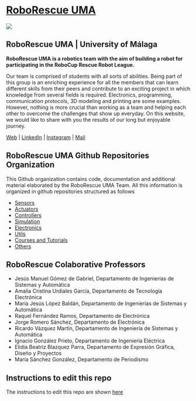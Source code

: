 # [RoboRescue UMA](https://roborescue.uma.es)

<img src="https://github.com/user-attachments/assets/ab9ed6a9-965b-4166-8ae4-e6f4a5f7fe45" align="center">



## RoboRescue UMA | University of Málaga

**RoboRescue UMA is a robotics team with the aim of building a robot for participating in the RoboCup Rescue Robot League.**

Our team is comprised of students with all sorts of abilities. Being part of this group is an enriching experience for all the members that can learn different skills from their peers and contribute to an exciting project in which knowledge from several fields is required. Electronics, programming, communication protocols, 3D modeling and printing are some examples. However, nothing is more crucial than working as a team and helping each other to overcome the challenges that show up everyday. On this website, we would like to share with you the results of our long but enjoyable journey. 


[Web](https://roborescue.uma.es/) |
[LinkedIn](https://www.linkedin.com/company/roborescue-uma/) |
[Instagram](https://www.instagram.com/roborescueuma/?igshid=YmMyMTA2M2Y%3D) |
[Mail](mailto:roborescue@uma.es)

## RoboRescue UMA Github Repositories Organization

This Github organization contains code, documentation and additional material elaborated by the RoboRescue UMA Team. All this information is organized in github repositories structured as follows

- [Sensors](https://github.com/RoboRescueUMA/.github/blob/main/docs/sensors_repos.md)
- [Actuators](https://github.com/RoboRescueUMA/.github/blob/main/docs/actuators_repos.md)
- [Controllers](https://github.com/RoboRescueUMA/.github/blob/main/docs/controllers_repos.md)
- [Simulation](https://github.com/RoboRescueUMA/.github/blob/main/docs/simulation_repos.md)
- [Electronics](https://github.com/RoboRescueUMA/.github/blob/main/docs/electronics_repos.md)
- [Utils](https://github.com/RoboRescueUMA/.github/blob/main/docs/utils_repos.md)
- [Courses and Tutorials](https://github.com/RoboRescueUMA/rr_welcome_kit)
- [Others](https://github.com/RoboRescueUMA/.github/blob/main/docs/others_repos.md)


## RoboRescue Colaborative Professors

  - Jesús Manuel Gómez de Gabriel, Departamento de Ingenierías de Sistemas y Automática
  - Amalia Cristina Urdiales García, Departamento de Tecnología Electrónica
  - María Jesús López Baldán, Departamento de Ingenierías de Sistemas y Automática
  - Raquel Fernández Ramos, Departamento de Electrónica 
  - Jorge Romero Sánchez, Departamento de Electrónica 
  - Ricardo Vázquez Martín, Departamento de Ingeniería de Sistemas y Automática 
  - Ignacio González Prieto, Departamento de Ingeniería Eléctrica 
  - Elidia Beatriz Blazquez Parra, Departamento de Expresión Gráfica, Diseño y Proyectos
  - María Sánchez González, Departamento de Periodismo
 

## Instructions to edit this repo

The instructions to edit this repo are shown [here](../README.md)



















